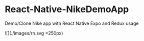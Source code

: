 # React-Native-NikeDemoApp

Demo/Clone Nike app with React Native Expo and Redux usage

![](./images/rn.svg =250px)
